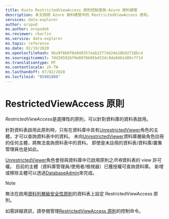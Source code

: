 ```yaml
---
title: Kusto RestrictedViewAccess 原則控制查詢-Azure 資料總管
description: 本文說明 Azure 資料總管中的 RestrictedViewAccess 原則。
services: data-explorer
author: orspod
ms.author: orspodek
ms.reviewer: rkarlin
ms.service: data-explorer
ms.topic: reference
ms.date: 02/19/2020
ms.openlocfilehash: 9ba9f8b0f0a940357eab2277eb24e18b92718bc4
ms.sourcegitcommit: 7dd20592bf0e08f8b05bd32dc9de8461d89cff14
ms.translationtype: MT
ms.contentlocale: zh-TW
ms.lasthandoff: 07/02/2020
ms.locfileid: "85901808"
---
```

# <a name="restrictedviewaccess-policy"></a>RestrictedViewAccess 原則

*RestrictedViewAccess*是選擇性的原則，可以針對資料庫的資料表啟用。

針對資料表啟用此原則時，只有在資料庫中具有[UnrestrictedViewer](../management/access-control/role-based-authorization.md)角色的主體，才可以查詢資料表中的資料。
未向[UnrestrictedViewer](../management/access-control/role-based-authorization.md)資料庫層級角色註冊的任何主體，將無法查詢資料表中的資料。 即使是未註冊的資料表/資料庫/叢集管理員也是如此。

[UnrestrictedViewer](../management/access-control/role-based-authorization.md)角色會授與資料庫中已啟用原則之*所有*資料表的 view 許可權。
目前的主體（資料庫管理員/使用者/檢視器）已獲授權可查詢資料庫。 新增或移除主體可以透過[DatabaseAdmin](../management/access-control/role-based-authorization.md)來完成。

> [!NOTE]
> 無法在啟用[資料列層級安全性原則](./rowlevelsecuritypolicy.md)的資料表上設定 RestrictedViewAccess 原則。

如需詳細資訊，請參閱管理[RestrictedViewAccess 原則](../management/restrictedviewaccess-policy.md)的控制命令。
